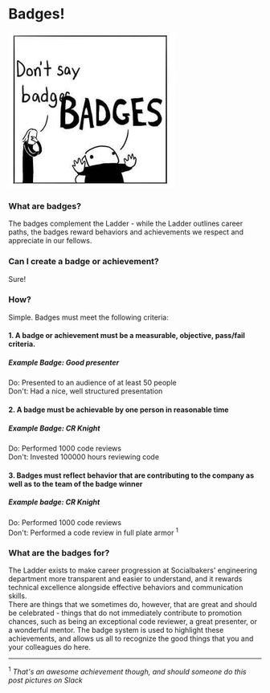 # Badges!

![alt text](Images/Badges.jpg "Badges!")


### What are badges?
The badges complement the Ladder - while the Ladder outlines career paths, the badges reward behaviors and achievements we respect and appreciate in our fellows.

### Can I create a badge or achievement?
Sure!
### How?
Simple. Badges must meet the following criteria:
#### 1. A badge or achievement must be a measurable, objective, pass/fail criteria.
##### Example Badge: **Good presenter**
Do: Presented to an audience of at least 50 people  
Don't: Had a nice, well structured presentation

#### 2. A badge must be achievable by one person in reasonable time
##### Example Badge: **CR Knight**
Do: Performed 1000 code reviews  
Don't: Invested 100000 hours reviewing code

#### 3. Badges must reflect behavior that are contributing to the company as well as to the team of the badge winner
##### Example badge: **CR Knight**
Do: Performed 1000 code reviews  
Don't: Performed a code review in full plate armor <sup>1</sup>

### What are the badges for?
The Ladder exists to make career progression at Socialbakers' engineering department more transparent and easier to understand, and it rewards technical excellence alongside effective behaviors and communication skills.  
There are things that we sometimes do, however, that are great and should be celebrated - things that do not immediately contribute to promotion chances, such as being an exceptional code reviewer, a great presenter, or a wonderful mentor. The badge system is used to highlight these achievements, and allows us all to recognize the good things that you and your colleagues do here.


____

<sup>1</sup> *That's an awesome achievement though, and should someone do this post pictures on Slack*
